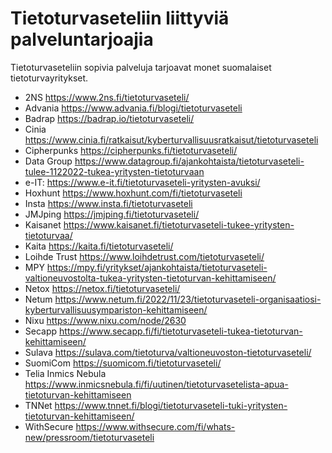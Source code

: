 # Tietoturvaseteliin liittyviä palveluntarjoajia

Tietoturvaseteliin sopivia palveluja tarjoavat monet suomalaiset tietoturvayritykset.

* 2NS <https://www.2ns.fi/tietoturvaseteli/>
* Advania <https://www.advania.fi/blogi/tietoturvaseteli>
* Badrap <https://badrap.io/tietoturvaseteli/>
* Cinia <https://www.cinia.fi/ratkaisut/kyberturvallisuusratkaisut/tietoturvaseteli>
* Cipherpunks <https://cipherpunks.fi/tietoturvaseteli/>
* Data Group <https://www.datagroup.fi/ajankohtaista/tietoturvaseteli-tulee-1122022-tukea-yritysten-tietoturvaan>
* e-IT: <https://www.e-it.fi/tietoturvaseteli-yritysten-avuksi/>
* Hoxhunt <https://www.hoxhunt.com/fi/tietoturvaseteli>
* Insta <https://www.insta.fi/tietoturvaseteli>
* JMJping <https://jmjping.fi/tietoturvaseteli/>
* Kaisanet <https://www.kaisanet.fi/tietoturvaseteli-tukee-yritysten-tietoturvaa/>
* Kaita <https://kaita.fi/tietoturvaseteli/>
* Loihde Trust <https://www.loihdetrust.com/tietoturvaseteli/>
* MPY <https://mpy.fi/yritykset/ajankohtaista/tietoturvaseteli-valtioneuvostolta-tukea-yritysten-tietoturvan-kehittamiseen/>
* Netox <https://netox.fi/tietoturvaseteli/>
* Netum <https://www.netum.fi/2022/11/23/tietoturvaseteli-organisaatiosi-kyberturvallisuusympariston-kehittamiseen/>
* Nixu <https://www.nixu.com/node/2630>
* Secapp <https://www.secapp.fi/fi/tietoturvaseteli-tukea-tietoturvan-kehittamiseen/>
* Sulava <https://sulava.com/tietoturva/valtioneuvoston-tietoturvaseteli/>
* SuomiCom <https://suomicom.fi/tietoturvaseteli/>
* Telia Inmics Nebula <https://www.inmicsnebula.fi/fi/uutinen/tietoturvasetelista-apua-tietoturvan-kehittamiseen>
* TNNet <https://www.tnnet.fi/blogi/tietoturvaseteli-tuki-yritysten-tietoturvan-kehittamiseen/>
* WithSecure <https://www.withsecure.com/fi/whats-new/pressroom/tietoturvaseteli>
